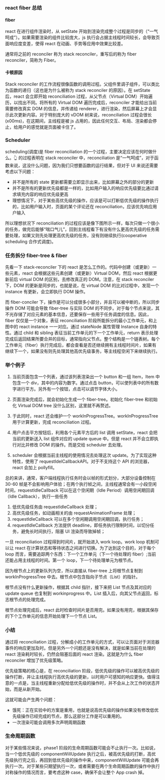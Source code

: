 ### react fiber 总结

#### fiber

react 在进行组件渲染时，从 setState 开始到渲染完成整个过程是同步的（“一气呵成”）。如果需要渲染的组件比较庞大，js 执行会占据主线程时间较长，会导致页面响应度变差，使得 react 在动画、手势等应用中效果比较差。

通常将之前的 reconciler 称为 stack reconciler，重写后的称为 fiber reconciler，简称为 Fiber。

#### 卡顿原因

Stack reconciler 的工作流程很像函数的调用过程。父组件里调子组件，可以类比为函数的递归（这也是为什么被称为 stack reconciler 的原因）。在 setState 后，react 会立即开始 reconciliation 过程，从父节点（Virtual DOM）开始遍历，以找出不同。将所有的 Virtual DOM 遍历完成后，reconciler 才能给出当前需要修改真实 DOM 的信息，并传递给 renderer，进行渲染，然后屏幕上才会显示此次更新内容。对于特别庞大的 vDOM 树来说，reconciliation 过程会很长(x00ms)，在这期间，主线程是被 js 占用的，因此任何交互、布局、渲染都会停止，给用户的感觉就是页面被卡住了。

### Scheduler

scheduling(调度)是 fiber reconciliation 的一个过程，主要决定应该在何时做什么。👆 的过程表明在 stack reconciler 中，reconciliation 是“一气呵成”，对于函数来说，这没什么问题，因为我们只想要函数的运行结果，但对于 UI 来说还需要考虑以下问题：

- 并不是所有的 state 更新都需要立即显示出来，比如屏幕之外的部分的更新
- 并不是所有的更新优先级都是一样的，比如用户输入的响应优先级要比通过请求填充内容的响应优先级更高
- 理想情况下，对于某些高优先级的操作，应该是可以打断低优先级的操作执行的，比如用户输入时，页面的某个评论还在 reconciliation，应该优先响应用户输入

所以理想状况下 reconciliation 的过程应该是像下图所示一样，每次只做一个很小的任务，做完后能够“喘口气儿”，回到主线程看下有没有什么更高优先级的任务需要处理，如果又则先处理更高优先级的任务，没有则继续执行(cooperative scheduling 合作式调度)。

### 任务拆分 fiber-tree & fiber

先看一下 stack-reconciler 下的 react 是怎么工作的。代码中创建（或更新）一些元素，react 会根据这些元素创建（或更新）Virtual DOM，然后 react 根据更新前后 virtual DOM 的区别，去修改真正的 DOM。注意，在 stack reconciler 下，DOM 的更新是同步的，也就是说，在 virtual DOM 的比对过程中，发现一个 instance 有更新，会立即执行 DOM 操作。

而 fiber-conciler 下，操作是可以分成很多小部分，并且可以被中断的，所以同步操作 DOM 可能会导致 fiber-tree 与实际 DOM 的不同步。对于每个节点来说，其不光存储了对应元素的基本信息，还要保存一些用于任务调度的信息。因此，fiber 仅仅是一个对象，表征 reconciliation 阶段所能拆分的最小工作单元，和上图中的 react instance 一一对应。通过 stateNode 属性管理 Instance 自身的特性。通过 child 和 sibling 表征当前工作单元的下一个工作单元，return 表示处理完成后返回结果所要合并的目标，通常指向父节点。整个结构是一个链表树。每个工作单元（fiber）执行完成后，都会查看是否还继续拥有主线程时间片，如果有继续下一个，如果没有则先处理其他高优先级事务，等主线程空闲下来继续执行。

### 举个例子

1. 当前页面包含一个列表，通过该列表渲染出一个 button 和一组 Item，Item 中包含一个 div，其中的内容为数字。通过点击 button，可以使列表中的所有数字进行平方。另外有一个按钮，点击可以调节字体大小。

2. 页面渲染完成后，就会初始化生成一个 fiber-tree。初始化 fiber-tree 和初始化 Virtual DOM tree 没什么区别，这里就不再赘述。

3. 于此同时，react 还会维护一个 workInProgressTree。workInProgressTree 用于计算更新，完成 reconciliation 过程。

4. 用户点击平方按钮后，利用各个元素平方后的 list 调用 setState，react 会把当前的更新送入 list 组件对应的 update queue 中。但是 react 并不会立即执行对比并修改 DOM 的操作。而是交给 scheduler 去处理。

5. scheduler 会根据当前主线程的使用情况去处理这次 update。为了实现这种特性，使用了 requestIdelCallbackAPI。对于不支持这个 API 的浏览器，react 会加上 pollyfill。

总的来讲，通常，客户端线程执行任务时会以帧的形式划分，大部分设备控制在 30-60 帧是不会影响用户体验；在两个执行帧之间，主线程通常会有一小段空闲时间，requestIdleCallback 可以在这个空闲期（Idle Period）调用空闲期回调（Idle Callback），执行一些任务

1. 低优先级任务由 requestIdleCallback 处理；
2. 高优先级任务，如动画相关的由 requestAnimationFrame 处理；
3. requestIdleCallback 可以在多个空闲期调用空闲期回调，执行任务；
4. requestIdleCallback 方法提供 deadline，即任务执行限制时间，以切分任务，避免长时间执行，阻塞 UI 渲染而导致掉帧；

一旦 reconciliation 过程得到时间片，就开始进入 work loop。work loop 机制可以让 react 在计算状态和等待状态之间进行切换。为了达到这个目的，对于每个 loop 而言，需要追踪两个东西：下一个工作单元（下一个待处理的 fiber）;当前还能占用主线程的时间。第一个 loop，下一个待处理单元为根节点。

因为根节点上的更新队列为空，所以直接从 fiber-tree 上将根节点复制到 workInProgressTree 中去。根节点中包含指向子节点（List）的指针。

根节点没有什么更新操作，根据其 child 指针，接下来把 List 节点及其对应的 update queue 也复制到 workinprogress 中。List 插入后，向其父节点返回，标志根节点的处理完成。

根节点处理完成后，react 此时检查时间片是否用完。如果没有用完，根据其保存的下个工作单元的信息开始处理下一个节点 List。

### 小结

通过将 reconciliation 过程，分解成小的工作单元的方式，可以让页面对于浏览器事件的响应更加及时。但是另外一个问题还是没有解决，就是如果当前在处理的 react 渲染耗时较长，仍然会阻塞后面的 react 渲染。这就是为什么 fiber reconciler 增加了优先级策略。

优先级策略的核心是，在 reconciliation 阶段，低优先级的操作可以被高优先级的操作打断，并让主线程执行高优先级的更新，以时用户可感知的响应更快。值得注意的一点是，当主线程重新分配给低优先级的操作时，并不会从上次工作的状态开始，而是从新开始。

这就可能会产生两个问题：

- 饿死：正在实验中的方案是重用，也就是说高优先级的操作如果没有修改低优先级操作已经完成的节点，那么这部分工作是可以重用的。
- 一次渲染可能会调用多次声明周期函数

### 生命周期函数

对于某些情况来说，phase1 阶段的生命周期函数可能会不止执行一次。比如说，当一个低优先级的 componentWillUpdate 执行之后，被高优先级的打断，高优先级执行完之后，再回到低优先级的操作中来，componentWillUpdate 可能会再执行一次。对于某些只期望执行一次，或者需要在两个生命周期函数的操作中执行对称操作的情况而言，要考虑这种 case，确保不会让整个 App crash 掉。
